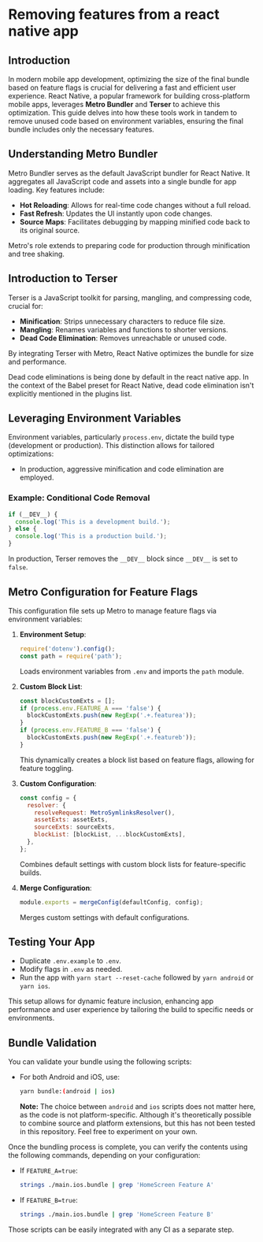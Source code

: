 # Removing features from a react native app

## Introduction

In modern mobile app development, optimizing the size of the final bundle based on feature flags is crucial for delivering a fast and efficient user experience. React Native, a popular framework for building cross-platform mobile apps, leverages **Metro Bundler** and **Terser** to achieve this optimization. This guide delves into how these tools work in tandem to remove unused code based on environment variables, ensuring the final bundle includes only the necessary features.

## Understanding Metro Bundler

Metro Bundler serves as the default JavaScript bundler for React Native. It aggregates all JavaScript code and assets into a single bundle for app loading. Key features include:

- **Hot Reloading**: Allows for real-time code changes without a full reload.
- **Fast Refresh**: Updates the UI instantly upon code changes.
- **Source Maps**: Facilitates debugging by mapping minified code back to its original source.

Metro's role extends to preparing code for production through minification and tree shaking.

## Introduction to Terser

Terser is a JavaScript toolkit for parsing, mangling, and compressing code, crucial for:

- **Minification**: Strips unnecessary characters to reduce file size.
- **Mangling**: Renames variables and functions to shorter versions.
- **Dead Code Elimination**: Removes unreachable or unused code.

By integrating Terser with Metro, React Native optimizes the bundle for size and performance.

Dead code eliminations is being done by default in the react native app. In the context of the Babel preset for React Native, dead code elimination isn't explicitly mentioned in the plugins list.

## Leveraging Environment Variables

Environment variables, particularly `process.env`, dictate the build type (development or production). This distinction allows for tailored optimizations:

- In production, aggressive minification and code elimination are employed.

### Example: Conditional Code Removal

```javascript
if (__DEV__) {
  console.log('This is a development build.');
} else {
  console.log('This is a production build.');
}
```

In production, Terser removes the `__DEV__` block since `__DEV__` is set to `false`.

## Metro Configuration for Feature Flags

This configuration file sets up Metro to manage feature flags via environment variables:

1. **Environment Setup**:

   ```javascript
   require('dotenv').config();
   const path = require('path');
   ```

   Loads environment variables from `.env` and imports the `path` module.

2. **Custom Block List**:

   ```javascript
   const blockCustomExts = [];
   if (process.env.FEATURE_A === 'false') {
     blockCustomExts.push(new RegExp('.+.featurea'));
   }
   if (process.env.FEATURE_B === 'false') {
     blockCustomExts.push(new RegExp('.+.featureb'));
   }
   ```

   This dynamically creates a block list based on feature flags, allowing for feature toggling.

3. **Custom Configuration**:

   ```javascript
   const config = {
     resolver: {
       resolveRequest: MetroSymlinksResolver(),
       assetExts: assetExts,
       sourceExts: sourceExts,
       blockList: [blockList, ...blockCustomExts],
     },
   };
   ```

   Combines default settings with custom block lists for feature-specific builds.

4. **Merge Configuration**:

   ```javascript
   module.exports = mergeConfig(defaultConfig, config);
   ```

   Merges custom settings with default configurations.

## Testing Your App

- Duplicate `.env.example` to `.env`.
- Modify flags in `.env` as needed.
- Run the app with `yarn start --reset-cache` followed by `yarn android` or `yarn ios`.

This setup allows for dynamic feature inclusion, enhancing app performance and user experience by tailoring the build to specific needs or environments.

## Bundle Validation

You can validate your bundle using the following scripts:

- For both Android and iOS, use:

  ```bash
  yarn bundle:(android | ios)
  ```

  **Note:** The choice between `android` and `ios` scripts does not matter here, as the code is not platform-specific. Although it's theoretically possible to combine source and platform extensions, but this has not been tested in this repository. Feel free to experiment on your own.

Once the bundling process is complete, you can verify the contents using the following commands, depending on your configuration:

- If `FEATURE_A=true`:

  ```bash
  strings ./main.ios.bundle | grep 'HomeScreen Feature A'
  ```

- If `FEATURE_B=true`:
  ```bash
  strings ./main.ios.bundle | grep 'HomeScreen Feature B'
  ```

Those scripts can be easily integrated with any CI as a separate step.

